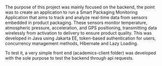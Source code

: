 The purpose of this project was mainly focused on the backend, the point was to create an application to run a Smart Packaging Monitoring Application
that aims to track and analyze real-time data from sensors embedded in product packaging. 
These sensors monitor temperature, atmospheric pressure, acceleration, and GPS positioning, transmitting data wirelessly from activation to delivery
to ensure product quality. 
This was developed in Java using Jakarta EE, token-based authentication for users, concurrency management methods, Hibernate and Lazy Loading.

To test it, a very simple front end (academics-client folder) was developed with the sole purpose to test the backend through api requests.
